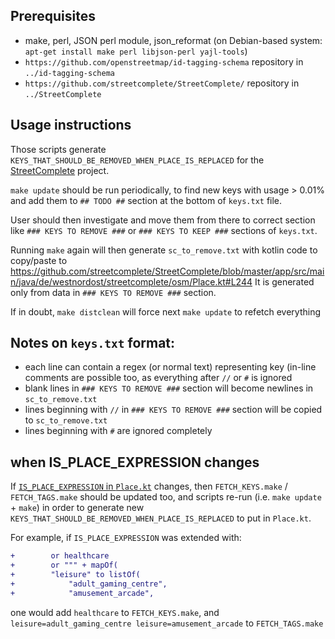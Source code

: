 ## Prerequisites
- make, perl, JSON perl module, json_reformat (on Debian-based system: `apt-get install make perl libjson-perl yajl-tools`)
- `https://github.com/openstreetmap/id-tagging-schema` repository in `../id-tagging-schema`
- `https://github.com/streetcomplete/StreetComplete/` repository in `../StreetComplete`

## Usage instructions

Those scripts generate `KEYS_THAT_SHOULD_BE_REMOVED_WHEN_PLACE_IS_REPLACED` for the [StreetComplete](https://github.com/streetcomplete/StreetComplete) project.

`make update` should be run periodically, to find new keys with usage > 0.01%
and add them to `## TODO ##` section at the bottom of `keys.txt` file.

User should then investigate and move them from there to correct section
like `### KEYS TO REMOVE ###` or `### KEYS TO KEEP ###` sections of `keys.txt`.

Running `make` again will then generate `sc_to_remove.txt` with kotlin code to copy/paste to
https://github.com/streetcomplete/StreetComplete/blob/master/app/src/main/java/de/westnordost/streetcomplete/osm/Place.kt#L244
It is generated only from data in `### KEYS TO REMOVE ###` section.

If in doubt, `make distclean` will force next `make update` to refetch everything

## Notes on `keys.txt` format:

* each line can contain a regex (or normal text) representing key (in-line comments are possible too, as everything after `//` or `#` is ignored
* blank lines in `### KEYS TO REMOVE ###` section will become newlines in `sc_to_remove.txt`
* lines beginning with `//` in `### KEYS TO REMOVE ###` section will be copied to `sc_to_remove.txt`
* lines beginning with `#` are ignored completely

## when IS_PLACE_EXPRESSION changes

If [`IS_PLACE_EXPRESSION` in `Place.kt`](https://github.com/streetcomplete/StreetComplete/blob/master/app/src/main/java/de/westnordost/streetcomplete/osm/Place.kt#L34C13-L34C32)
changes, then `FETCH_KEYS.make` / `FETCH_TAGS.make` should be updated too,
and scripts re-run (i.e. `make update` + `make`) in order to generate new
`KEYS_THAT_SHOULD_BE_REMOVED_WHEN_PLACE_IS_REPLACED` to put in `Place.kt`.

For example, if `IS_PLACE_EXPRESSION` was extended with:

```diff
+        or healthcare
+        or """ + mapOf(
+        "leisure" to listOf(
+            "adult_gaming_centre",
+            "amusement_arcade",
```

one would add `healthcare` to `FETCH_KEYS.make`, and `leisure=adult_gaming_centre leisure=amusement_arcade` to `FETCH_TAGS.make`
